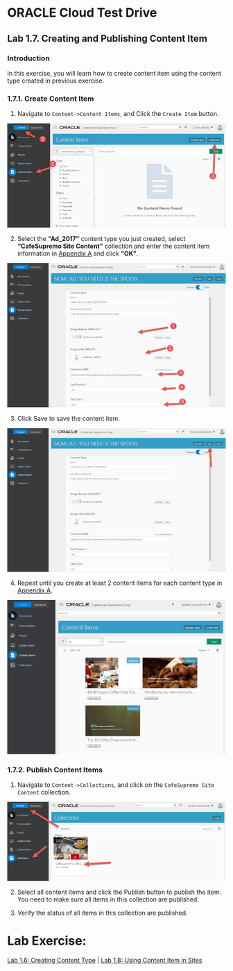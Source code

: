 # ORACLE Cloud Test Drive #

## Lab 1.7. Creating and Publishing Content Item ##

### Introduction ###
In this exercise, you will learn how to create content item using the content type
created in previous exercise.

### 1.7.1. Create Content Item ###

1. Navigate to ``Content->Content Items``, and Click the ``Create Item`` button.

![](images/1.7.1.1.png)

2. Select the **“Ad_2017”** content type you just created, select **“CafeSupremo Site Content”** collection and enter the content item information in [Appendix A](resource/AppendixA.md) and click **“OK”**.

![](images/1.7.1.2.png)

3. Click Save to save the content item.

![](images/1.7.1.3.png)

4. Repeat until you create at least 2 content items for each content type in [Appendix A](resource/AppendixA.md).

![](images/1.7.1.4.png)

### 1.7.2. Publish Content Items ###

1. Navigate to ``Content->Collections``, and click on the ``CafeSupremo Site Content`` collection.

![](images/1.7.2.1.png)

2. Select all content items and click the Publish button to publish the item. You need to make sure all items in this collection are published.

3. Verify the status of all items in this collection are published.


# Lab Exercise: #

[Lab 1.6: Creating Content Type](106-CecsLab.md) | [Lab 1.8: Using Content Item in Sites](108-CecsLab.md)